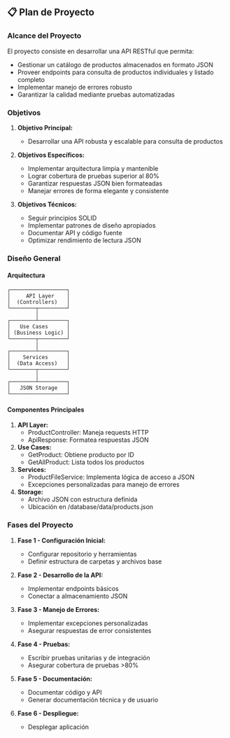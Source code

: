 ## 📋 Plan de Proyecto

### Alcance del Proyecto
El proyecto consiste en desarrollar una API RESTful que permita:
- Gestionar un catálogo de productos almacenados en formato JSON
- Proveer endpoints para consulta de productos individuales y listado completo
- Implementar manejo de errores robusto
- Garantizar la calidad mediante pruebas automatizadas

### Objetivos
1. **Objetivo Principal:**
   - Desarrollar una API robusta y escalable para consulta de productos

2. **Objetivos Específicos:**
   - Implementar arquitectura limpia y mantenible
   - Lograr cobertura de pruebas superior al 80%
   - Garantizar respuestas JSON bien formateadas
   - Manejar errores de forma elegante y consistente

3. **Objetivos Técnicos:**
   - Seguir principios SOLID
   - Implementar patrones de diseño apropiados
   - Documentar API y código fuente
   - Optimizar rendimiento de lectura JSON

### Diseño General
#### Arquitectura
```
┌──────────────────┐
│     API Layer    │
│  (Controllers)   │
└────────┬─────────┘
         │
┌────────┴─────────┐
│   Use Cases      │
│ (Business Logic) │
└────────┬─────────┘
         │
┌────────┴─────────┐
│    Services      │
│  (Data Access)   │
└────────┬─────────┘
         │
┌────────┴─────────┐
│   JSON Storage   │
└──────────────────┘
```
#### Componentes Principales
1. **API Layer:**
   - ProductController: Maneja requests HTTP
   - ApiResponse: Formatea respuestas JSON
2. **Use Cases:**
   - GetProduct: Obtiene producto por ID
   - GetAllProduct: Lista todos los productos
3. **Services:**
   - ProductFileService: Implementa lógica de acceso a JSON
   - Excepciones personalizadas para manejo de errores
4. **Storage:**
   - Archivo JSON con estructura definida
   - Ubicación en /database/data/products.json

### Fases del Proyecto
1. **Fase 1 - Configuración Inicial:**
   - Configurar repositorio y herramientas
   - Definir estructura de carpetas y archivos base

2. **Fase 2 - Desarrollo de la API:**
   - Implementar endpoints básicos
   - Conectar a almacenamiento JSON

3. **Fase 3 - Manejo de Errores:**
   - Implementar excepciones personalizadas
   - Asegurar respuestas de error consistentes

4. **Fase 4 - Pruebas:**
   - Escribir pruebas unitarias y de integración
   - Asegurar cobertura de pruebas >80%

5. **Fase 5 - Documentación:**
   - Documentar código y API
   - Generar documentación técnica y de usuario

6. **Fase 6 - Despliegue:**
   - Desplegar aplicación

   
